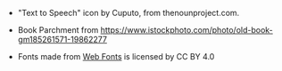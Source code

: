 - "Text to Speech" icon by Cuputo, from thenounproject.com.

- Book Parchment from https://www.istockphoto.com/photo/old-book-gm185261571-19862277 

- <div>Fonts made from <a href="http://www.onlinewebfonts.com">Web Fonts</a> is licensed by CC BY 4.0</div>